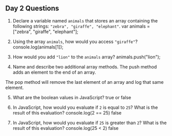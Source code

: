 ## Day 2 Questions

1. Declare a variable named `animals` that stores an array containing the following strings: `"zebra", "giraffe", "elephant"`.
var animals = ["zebra", "giraffe", "elephant"];

2. Using the array `animals`, how would you access `"giraffe"`?
console.log(animals[1]);

3. How would you add `"lion"` to the `animals` array?
animals.push("lion");

4. Name and describe two additional array methods.
The push method adds an element to the end of an array.

The pop method will remove the last element of an array and log that same element.

5. What are the boolean values in JavaScript?
true or false

6. In JavaScript, how would you evaluate if `2` is equal to `25`? What is the result of this evaluation?
console.log(2 == 25)
false

7. In JavaScript, how would you evaluate if `25` is greater than `2`? What is the result of this evaluation?
console.log(25 < 2)
false
